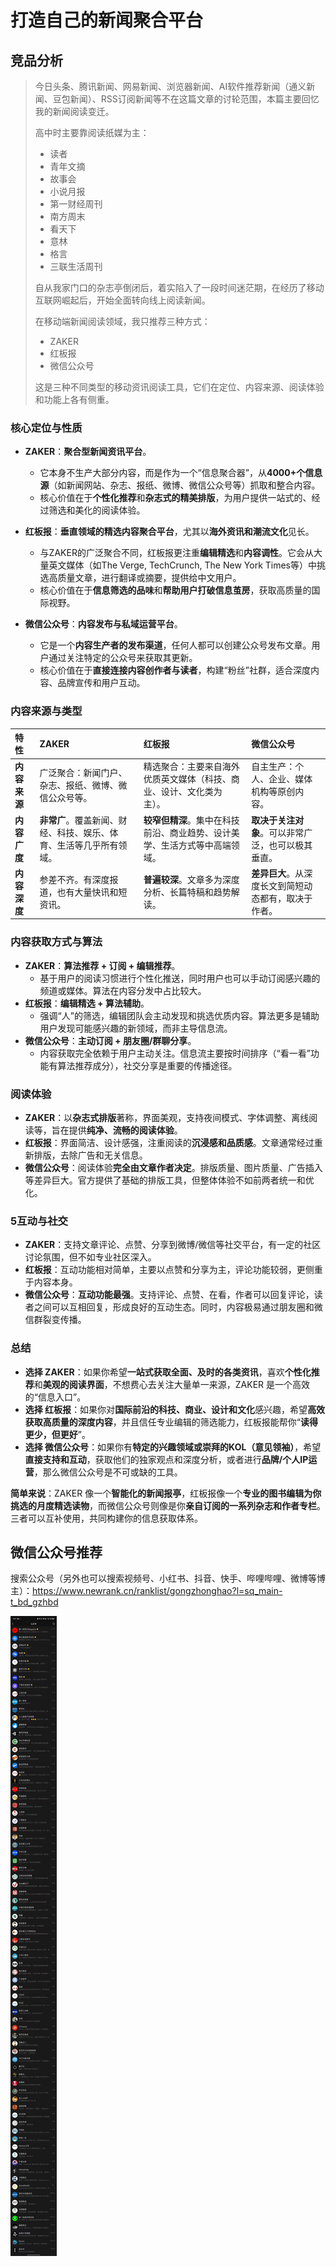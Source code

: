 # 打造自己的新闻聚合平台

## 竞品分析

> 今日头条、腾讯新闻、网易新闻、浏览器新闻、AI软件推荐新闻（通义新闻、豆包新闻）、RSS订阅新闻等不在这篇文章的讨轮范围，本篇主要回忆我的新闻阅读变迁。
>
> 高中时主要靠阅读纸媒为主：
>
> - 读者
> - 青年文摘
> - 故事会
> - 小说月报
> - 第一财经周刊
> - 南方周末
> - 看天下
> - 意林
> - 格言
> - 三联生活周刊
>
> 自从我家门口的杂志亭倒闭后，着实陷入了一段时间迷茫期，在经历了移动互联网崛起后，开始全面转向线上阅读新闻。
>
> 在移动端新闻阅读领域，我只推荐三种方式：
>
> - ZAKER
> - 红板报
> - 微信公众号
>
> 这是三种不同类型的移动资讯阅读工具，它们在定位、内容来源、阅读体验和功能上各有侧重。

### 核心定位与性质

*   **ZAKER**：**聚合型新闻资讯平台**。
    *   它本身不生产大部分内容，而是作为一个“信息聚合器”，从**4000+个信息源**（如新闻网站、杂志、报纸、微博、微信公众号等）抓取和整合内容。
    *   核心价值在于**个性化推荐**和**杂志式的精美排版**，为用户提供一站式的、经过筛选和美化的阅读体验。

*   **红板报**：**垂直领域的精选内容聚合平台**，尤其以**海外资讯和潮流文化**见长。
    *   与ZAKER的广泛聚合不同，红板报更注重**编辑精选**和**内容调性**。它会从大量英文媒体（如The Verge, TechCrunch, The New York Times等）中挑选高质量文章，进行翻译或摘要，提供给中文用户。
    *   核心价值在于**信息筛选的品味**和**帮助用户打破信息茧房**，获取高质量的国际视野。

*   **微信公众号**：**内容发布与私域运营平台**。
    *   它是一个**内容生产者的发布渠道**，任何人都可以创建公众号发布文章。用户通过关注特定的公众号来获取其更新。
    *   核心价值在于**直接连接内容创作者与读者**，构建“粉丝”社群，适合深度内容、品牌宣传和用户互动。

### 内容来源与类型

| 特性         | ZAKER                                                        | 红板报                                                       | 微信公众号                                           |
| :----------- | :----------------------------------------------------------- | :----------------------------------------------------------- | :--------------------------------------------------- |
| **内容来源** | 广泛聚合：新闻门户、杂志、报纸、微博、微信公众号等。         | 精选聚合：主要来自海外优质英文媒体（科技、商业、设计、文化类为主）。 | 自主生产：个人、企业、媒体机构等原创内容。           |
| **内容广度** | **非常广**。覆盖新闻、财经、科技、娱乐、体育、生活等几乎所有领域。 | **较窄但精深**。集中在科技前沿、商业趋势、设计美学、生活方式等中高端领域。 | **取决于关注对象**。可以非常广泛，也可以极其垂直。   |
| **内容深度** | 参差不齐。有深度报道，也有大量快讯和短资讯。                 | **普遍较深**。文章多为深度分析、长篇特稿和趋势解读。         | **差异巨大**。从深度长文到简短动态都有，取决于作者。 |

### 内容获取方式与算法

*   **ZAKER**：**算法推荐 + 订阅 + 编辑推荐**。
    *   基于用户的阅读习惯进行个性化推送，同时用户也可以手动订阅感兴趣的频道或媒体。算法在内容分发中占比较大。
*   **红板报**：**编辑精选 + 算法辅助**。
    *   强调“人”的筛选，编辑团队会主动发现和挑选优质内容。算法更多是辅助用户发现可能感兴趣的新领域，而非主导信息流。
*   **微信公众号**：**主动订阅 + 朋友圈/群聊分享**。
    *   内容获取完全依赖于用户主动关注。信息流主要按时间排序（“看一看”功能有算法推荐成分），社交分享是重要的传播途径。

### 阅读体验

*   **ZAKER**：以**杂志式排版**著称，界面美观，支持夜间模式、字体调整、离线阅读等，旨在提供**纯净、流畅的阅读体验**。
*   **红板报**：界面简洁、设计感强，注重阅读的**沉浸感和品质感**。文章通常经过重新排版，去除广告和无关信息。
*   **微信公众号**：阅读体验**完全由文章作者决定**。排版质量、图片质量、广告插入等差异巨大。官方提供了基础的排版工具，但整体体验不如前两者统一和优化。

### 5互动与社交

*   **ZAKER**：支持文章评论、点赞、分享到微博/微信等社交平台，有一定的社区讨论氛围，但不如专业社区深入。
*   **红板报**：互动功能相对简单，主要以点赞和分享为主，评论功能较弱，更侧重于内容本身。
*   **微信公众号**：**互动功能最强**。支持评论、点赞、在看，作者可以回复评论，读者之间可以互相回复，形成良好的互动生态。同时，内容极易通过朋友圈和微信群裂变传播。

### 总结

*   **选择 ZAKER**：如果你希望**一站式获取全面、及时的各类资讯**，喜欢**个性化推荐**和**美观的阅读界面**，不想费心去关注大量单一来源，ZAKER 是一个高效的“信息入口”。
*   **选择 红板报**：如果你对**国际前沿的科技、商业、设计和文化**感兴趣，希望**高效获取高质量的深度内容**，并且信任专业编辑的筛选能力，红板报能帮你“**读得更少，但更好**”。
*   **选择 微信公众号**：如果你有**特定的兴趣领域或崇拜的KOL（意见领袖）**，希望**直接支持和互动**，获取他们的独家观点和深度分析，或者进行**品牌/个人IP运营**，那么微信公众号是不可或缺的工具。

**简单来说**：ZAKER 像一个**智能化的新闻报亭**，红板报像一个**专业的图书编辑为你挑选的月度精选读物**，而微信公众号则像是你**亲自订阅的一系列杂志和作者专栏**。三者可以互补使用，共同构建你的信息获取体系。

## 微信公众号推荐

搜索公众号（另外也可以搜索视频号、小红书、抖音、快手、哔哩哔哩、微博等博主）：https://www.newrank.cn/ranklist/gongzhonghao?l=sq_main-t_bd_gzhbd

![b6eb0fd19daa9d2cbbe28a9dbdfb52e3](images/打造自己的新闻聚合平台/b6eb0fd19daa9d2cbbe28a9dbdfb52e3.jpg)

